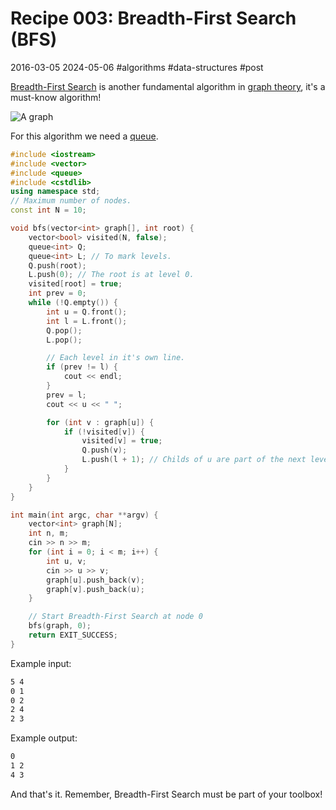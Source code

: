 # Recipe 003: Breadth-First Search (BFS)
2016-03-05 2024-05-06 #algorithms #data-structures #post

[Breadth-First Search](http://en.wikipedia.org/wiki/Breadth-first_search) is another fundamental algorithm in [graph theory](http://en.wikipedia.org/wiki/Graph_theory), it's a must-know algorithm!

![A graph](/recipe-003-bfs/graph.svg)

For this algorithm we need a [queue](http://en.wikipedia.org/wiki/Queue_%28abstract_data_type%29).

```cpp
#include <iostream>
#include <vector>
#include <queue>
#include <cstdlib>
using namespace std;
// Maximum number of nodes.
const int N = 10;

void bfs(vector<int> graph[], int root) {
    vector<bool> visited(N, false);
    queue<int> Q;
    queue<int> L; // To mark levels.
    Q.push(root);
    L.push(0); // The root is at level 0.
    visited[root] = true;
    int prev = 0;
    while (!Q.empty()) {
        int u = Q.front();
        int l = L.front();
        Q.pop();
        L.pop();

        // Each level in it's own line.
        if (prev != l) {
            cout << endl;
        }
        prev = l;
        cout << u << " ";

        for (int v : graph[u]) {
            if (!visited[v]) {
                visited[v] = true;
                Q.push(v);
                L.push(l + 1); // Childs of u are part of the next level.
            }
        }
    }
}

int main(int argc, char **argv) {
    vector<int> graph[N];
    int n, m;
    cin >> n >> m;
    for (int i = 0; i < m; i++) {
        int u, v;
        cin >> u >> v;
        graph[u].push_back(v);
        graph[v].push_back(u);
    }

    // Start Breadth-First Search at node 0
    bfs(graph, 0);
    return EXIT_SUCCESS;
}
```

Example input:

```txt
5 4
0 1
0 2
2 4
2 3
```

Example output:

```txt
0
1 2
4 3
```

And that's it. Remember, Breadth-First Search must be part of your toolbox!
